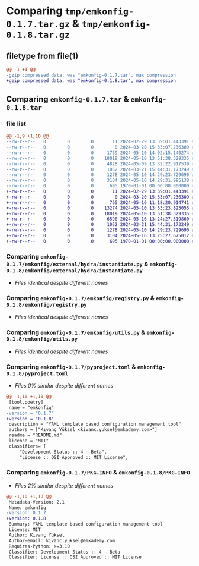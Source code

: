 # Comparing `tmp/emkonfig-0.1.7.tar.gz` & `tmp/emkonfig-0.1.8.tar.gz`

## filetype from file(1)

```diff
@@ -1 +1 @@
-gzip compressed data, was "emkonfig-0.1.7.tar", max compression
+gzip compressed data, was "emkonfig-0.1.8.tar", max compression
```

## Comparing `emkonfig-0.1.7.tar` & `emkonfig-0.1.8.tar`

### file list

```diff
@@ -1,9 +1,10 @@
--rw-r--r--   0        0        0       11 2024-02-29 13:39:01.443391 emkonfig-0.1.7/README.md
--rw-r--r--   0        0        0        0 2024-03-20 15:33:07.236309 emkonfig-0.1.7/emkonfig/__init__.py
--rw-r--r--   0        0        0     1759 2024-05-10 14:02:15.140274 emkonfig-0.1.7/emkonfig/config.py
--rw-r--r--   0        0        0    18019 2024-05-10 13:51:38.329335 emkonfig-0.1.7/emkonfig/external/hydra/instantiate.py
--rw-r--r--   0        0        0     4828 2024-05-09 13:32:22.917539 emkonfig-0.1.7/emkonfig/parsers.py
--rw-r--r--   0        0        0     1052 2024-03-21 15:44:31.173249 emkonfig-0.1.7/emkonfig/registry.py
--rw-r--r--   0        0        0     1278 2024-05-10 14:29:23.729690 emkonfig-0.1.7/emkonfig/utils.py
--rw-r--r--   0        0        0     3104 2024-05-10 14:29:31.995138 emkonfig-0.1.7/pyproject.toml
--rw-r--r--   0        0        0      695 1970-01-01 00:00:00.000000 emkonfig-0.1.7/PKG-INFO
+-rw-r--r--   0        0        0       11 2024-02-29 13:39:01.443391 emkonfig-0.1.8/README.md
+-rw-r--r--   0        0        0        0 2024-03-20 15:33:07.236309 emkonfig-0.1.8/emkonfig/__init__.py
+-rw-r--r--   0        0        0      765 2024-05-16 11:18:20.914741 emkonfig-0.1.8/emkonfig/config.py
+-rw-r--r--   0        0        0    13274 2024-05-10 13:53:23.825055 emkonfig-0.1.8/emkonfig/external/hydra/__pycache__/instantiate.cpython-310.pyc
+-rw-r--r--   0        0        0    18019 2024-05-10 13:51:38.329335 emkonfig-0.1.8/emkonfig/external/hydra/instantiate.py
+-rw-r--r--   0        0        0     6590 2024-05-16 13:24:27.519860 emkonfig-0.1.8/emkonfig/parsers.py
+-rw-r--r--   0        0        0     1052 2024-03-21 15:44:31.173249 emkonfig-0.1.8/emkonfig/registry.py
+-rw-r--r--   0        0        0     1278 2024-05-10 14:29:23.729690 emkonfig-0.1.8/emkonfig/utils.py
+-rw-r--r--   0        0        0     3104 2024-05-16 13:25:27.675012 emkonfig-0.1.8/pyproject.toml
+-rw-r--r--   0        0        0      695 1970-01-01 00:00:00.000000 emkonfig-0.1.8/PKG-INFO
```

### Comparing `emkonfig-0.1.7/emkonfig/external/hydra/instantiate.py` & `emkonfig-0.1.8/emkonfig/external/hydra/instantiate.py`

 * *Files identical despite different names*

### Comparing `emkonfig-0.1.7/emkonfig/registry.py` & `emkonfig-0.1.8/emkonfig/registry.py`

 * *Files identical despite different names*

### Comparing `emkonfig-0.1.7/emkonfig/utils.py` & `emkonfig-0.1.8/emkonfig/utils.py`

 * *Files identical despite different names*

### Comparing `emkonfig-0.1.7/pyproject.toml` & `emkonfig-0.1.8/pyproject.toml`

 * *Files 0% similar despite different names*

```diff
@@ -1,10 +1,10 @@
 [tool.poetry]
 name = "emkonfig"
-version = "0.1.7"
+version = "0.1.8"
 description = "YAML template based configuration management tool"
 authors = ["Kıvanç Yüksel <kivanc.yuksel@emkademy.com>"]
 readme = "README.md"
 license = "MIT"
 classifiers= [
     "Development Status :: 4 - Beta",
     "License :: OSI Approved :: MIT License",
```

### Comparing `emkonfig-0.1.7/PKG-INFO` & `emkonfig-0.1.8/PKG-INFO`

 * *Files 2% similar despite different names*

```diff
@@ -1,10 +1,10 @@
 Metadata-Version: 2.1
 Name: emkonfig
-Version: 0.1.7
+Version: 0.1.8
 Summary: YAML template based configuration management tool
 License: MIT
 Author: Kıvanç Yüksel
 Author-email: kivanc.yuksel@emkademy.com
 Requires-Python: >=3.10
 Classifier: Development Status :: 4 - Beta
 Classifier: License :: OSI Approved :: MIT License
```

